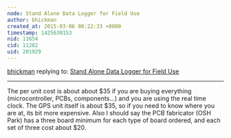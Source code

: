 ```yaml
---
node: Stand Alone Data Logger for Field Use
author: bhickman
created_at: 2015-03-06 08:22:33 +0000
timestamp: 1425630153
nid: 11654
cid: 11282
uid: 201929
---
```




[bhickman](../profile/bhickman) replying to: [Stand Alone Data Logger for Field Use](../notes/bhickman/03-05-2015/stand-alone-data-logger-for-field-use)

----
The per unit cost is about about $35 if you are buying everything (microcontroller, PCBs, components...) and you are using the real time clock. The GPS unit itself is about $35, so if you need to know where you are at, its bit more expensive. Also I should say the PCB fabricator (OSH Park) has a three board minimum for each type of board ordered, and each set of three cost about $20.